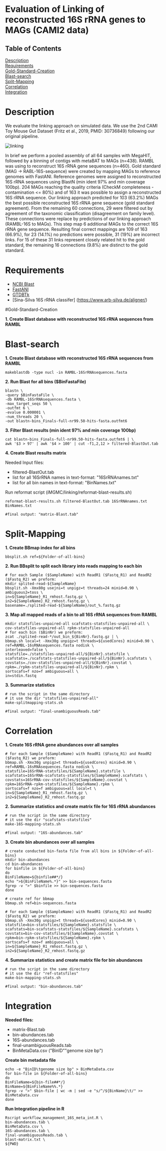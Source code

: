 # Evaluation of Linking of reconstructed 16S rRNA genes to MAGs (CAMI2 data)

## Table of Contents  
[Description](#Description)  
[Requirements](#Requirements)  
[Gold-Standard-Creation](#Gold-Standard-Creation)  
[Blast-search](#Blast-search)  
[Split-Mapping](#Split-Mapping)  
[Correlation](#Correlation)  
[Integration](#Integration)  

# Description


We evaluate the linking approach on simulated data. We use the 2nd CAMI Toy Mouse Gut Dataset (Fritz et al., 2019, PMID: 30736849) following our original pipeline. 

![linking](linking.png)

In brief we perform a pooled assembly of all 64 samples with MegaHIT, followed by a binning of contigs with metaBAT to MAGs (n=438). RAMBL was using to reconstruct 16S rRNA gene sequences (n=460). 
Gold standard (MAG -> RABL-16S-sequence) were created by mapping MAGs to reference genomes with FastANI. Reference genomes were assigned to reconstructed 16S rRNA sequences using BlastN (min ident 97% and min coverage 100bp). 
204 MAGs reaching the quality criteria (CheckM completeness -contamination <= 80%) and of 163 it was possible to assign a reconstructed 16S rRNA sequence. 
Our linking approach predicted for 103 (63.2%) MAGs the best possible reconstructed 16S rRNA gene sequence (gold standard agreement). From the remaining 60 connections, 29 were filtered out by agreement of the taxonomic classification (disagreement on family level). These connections were replace by predictions of our linking approach (RAMBL-16S to MAGs). This step map 6 additional MAGs to the correct 16S rRNA gene sequence. Resulting final correct mappings are 109 of 163 (66.9%), for 23 (14.1%) no predictions were possible, 31 (19%) are incorrect links. For 15 of these 31 links represent closely related hit to the gold standard, the remaining 16 connections (9.8%) are distinct to the gold standard.



# Requirements

* [NCBI Blast](http://ftp.ncbi.nlm.nih.gov/blast/executables/blast+/LATEST/)
* [FastANI](https://github.com/ParBLiSS/FastANI)
* [GTDBTk](https://github.com/Ecogenomics/GtdbTk)
* [Sina-Silva 16S rRNA classifer] (https://www.arb-silva.de/aligner/)




#Gold-Standard-Creation

**1. Create Blast database with reconstructed 16S rRNA sequences from RAMBL**










# Blast-search

**1. Create Blast database with reconstructed 16S rRNA sequences from RAMBL**

	makeblastdb -type nucl -in RAMBL-16SrRNAsequences.fasta

**2. Run Blast for all bins ($BinFastaFile)**

	blastn \
	-query $BinFastaFile \
	-db RAMBL-16SrRNAsequences.fasta \
	-max_target_seqs 50 \
	-outfmt 6 \
	-evalue 0.000001 \
	-num_threads 20 \
	-out blastn-bins_Finals-full-nr99.50-hits-fasta.outfmt6
	

**3. Filter Blast results (min ident 97% and min coverage 100bp)**

    cat blastn-bins_Finals-full-nr99.50-hits-fasta.outfmt6 | \
    awk '$3 > 97' | awk '$4 > 100' | cut -f1,2,12 > filtered-BlastOut.tab

**4. Create Blast results matrix**

Needed Input files:
* filtered-BlastOut.tab
* list for all 16SrRNA names in text-format: "16SrRNAnames.txt"
* list for all bin names in text-format: "BinNames.txt"


Run reformat script (iMGMC/linking/reformat-blast-results.sh)

    reformat-blast-results.sh filtered-BlastOut.tab 16SrRNAnames.txt BinNames.txt
    
    #final output: "matrix-Blast.tab"

# Split-Mapping

**1. Create BBmap index for all bins**

	bbsplit.sh ref=${Folder-of-all-bins}

**2. Run BBsplit to split each library into reads mapping to each bin**

    # for each Sample ($SampleName) with ReadR1 ($Fastq_R1) and ReadR2 ($Fastq_R2) we preform:
	mkdir splited-read-${SampleName}
	bbsplit.sh -Xmx80g usejni=t unpigz=t threads=24 minid=0.90 \
	ambiguous2=toss \
	in=${SampleName}_R1_rmhost.fastq.gz \
	in2=${SampleName}_R2_rmhost.fastq.gz \
	basename=./splited-read-${SampleName}/out_%.fastq.gz

**3. Map all mapped reads of a bin to all 16S rRNA sequences from RAMBL**

    mkdir statsfiles-unpaired-all scafstats-statsfiles-unpaired-all \
	cov-statsfiles-unpaired-all rpkm-statsfiles-unpaired-all
	# for each bin ($BinNr) we preform:
	zcat ./splited-read-*/out_bin_${BinNr}.fastq.gz | \
	bbmap.sh local=t -Xmx30g unpigz=t threads=${usedCores} minid=0.90 \
	ref=RAMBL-16sRNAsequences.fasta nodisk \
	interleaved=false \
	statsfile=./statsfiles-unpaired-all/${BinNr}.statsfile \
	scafstats=./scafstats-statsfiles-unpaired-all/${BinNr}.scafstats \
	covstats=./cov-statsfiles-unpaired-all/${BinNr}.covstat \
	rpkm=./rpkm-statsfiles-unpaired-all/${BinNr}.rpkm \
	sortscafs=f nzo=f ambiguous=all \
	in=stdin.fastq

**3. Summarize statistics**

    # run the script in the same directory
	# it use the dir "statsfiles-unpaired-all"
    make-splitmapping-stats.sh
	
	#final output: "final-unambiguousReads.tab"

# Correlation

**1. Create 16S rRNA gene abundances over all samples**

    # for each Sample ($SampleName) with ReadR1 ($Fastq_R1) and ReadR2 ($Fastq_R2) we preform:
    bbmap.sh -Xmx30g unpigz=t threads=${usedCores} minid=0.90 \
    ref=RAMBL-16sRNAsequences.fasta nodisk \
    statsfile=16SrRNA-statsfiles/${SampleName}.statsfile \
    scafstats=16SrRNA-scafstats-statsfiles/${SampleName}.scafstats \
    covstats=16SrRNA-cov-statsfiles/${SampleName}.covstat \
    rpkm=16SrRNA-rpkm-statsfiles/${SampleName}.rpkm \
    sortscafs=f nzo=f ambiguous=all local=t \
	in=${SampleName}_R1_rmhost.fastq.gz \
	in2=${SampleName}_R2_rmhost.fastq.gz

**2. Summarize statistics and create matrix file for 16S rRNA abundances**

    # run the script in the same directory
	# it use the dir "scafstats-statsfiles"
	make-16S-mapping-stats.sh
	
	#final output: "16S-abundances.tab"

**3. Create bin abundances over all samples**

    # create conducted bin-fasta file from all bins in ${Folder-of-all-bins}
	mkdir bin-abundances
	cd bin-abundances
	for binfile in ${Folder-of-all-bins}
	do
	BinFileName=${binfile##*/}
	echo ">${BinFileName%.*}" >> bin-sequences.fasta
	fgrep -v ">" $binfile >> bin-sequences.fasta
	done
	
	# create ref for bbmap
	bbmap.sh ref=bin-sequences.fasta
	
	# for each Sample ($SampleName) with ReadR1 ($Fastq_R1) and ReadR2 ($Fastq_R2) we preform:
	bbmap.sh -Xmx30g unpigz=t threads=${usedCores} minid=0.90 \
	statsfile=bin-statsfiles/${SampleName}.statsfile \
    scafstats=bin-scafstats-statsfiles/${SampleName}.scafstats \
    covstats=bin-cov-statsfiles/${SampleName}.covstat \
    rpkm=bin-rpkm-statsfiles/${SampleName}.rpkm \
    sortscafs=f nzo=f ambiguous=all \
	in=${SampleName}_R1_rmhost.fastq.gz \
	in2=${SampleName}_R2_rmhost.fastq.gz


**4. Summarize statistics and create matrix file for bin abundances**

    # run the script in the same directory
	# it use the dir "ref-statsfiles"
    make-bin-mapping-stats.sh
	
	#final output: "bin-abundances.tab"


# Integration

**Needed files:**

* matrix-Blast.tab
* bin-abundances.tab
* 16S-abundances.tab
* final-unambiguousReads.tab
* BinMetaData.csv ("BinID"<tab>"genome size bp")

**Create bin metadata file**


    echo -e "BinID\tgenome size bp" > BinMetaData.csv
	for bin-file in ${Folder-of-all-bins}
	do
	BinFileName=${bin-file##*/}
	BinName=${BinFileName%%.*}
	fgrep -v ">" $bin-file | wc -m | sed -e "s/^/${BinName}\t/" >> BinMetaData.csv
	done


**Run Integration pipeline in R**


    Rscript workflow_management_16S_meta_int.R \
    bin-abundances.tab \
    BinMetaData.csv \
    16S-abundances.tab \
	final-unambiguousReads.tab \
    blast-matrix.txt \
    ${PWD}

